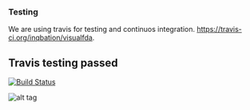 ### Testing
We are using travis for testing and continuos integration. https://travis-ci.org/inqbation/visualfda.


## Travis testing passed


[![Build Status](https://travis-ci.org/inqbation/visualfda.svg?branch=master)](https://travis-ci.org/inqbation/visualfda)


![alt tag](https://raw.githubusercontent.com/inqbation/visualfda/master/testing/testing.png)